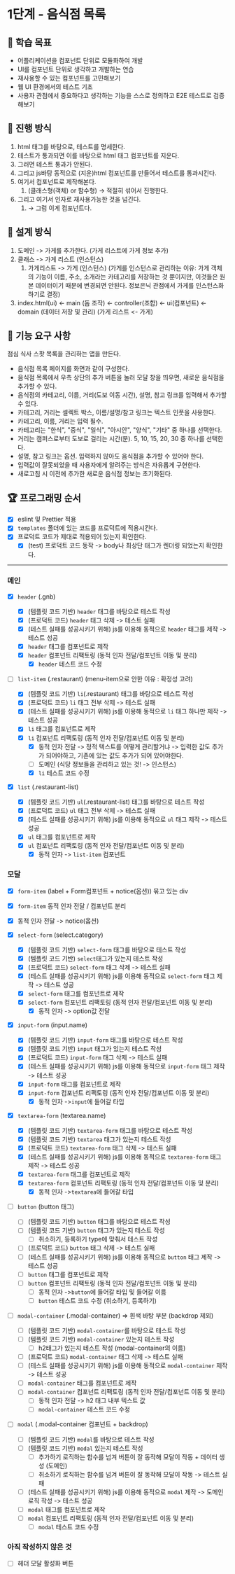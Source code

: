 # 1단계 - 음식점 목록

## 📍 학습 목표

- 어플리케이션을 컴포넌트 단위로 모듈화하여 개발
- UI를 컴포넌트 단위로 생각하고 개발하는 연습
- 재사용할 수 있는 컴포넌트를 고민해보기
- 웹 UI 환경에서의 테스트 기초
- 사용자 관점에서 중요하다고 생각하는 기능을 스스로 정의하고 E2E 테스트로 검증해보기

## 📝 진행 방식

1. html 태그를 바탕으로, 테스트를 명세한다.
2. 테스트가 통과되면 이를 바탕으로 html 태그 컴포넌트를 지운다.
3. 그러면 테스트 통과가 안된다.
4. 그리고 js바탕 동적으로 (지운)html 컴포넌트를 만들어서 테스트를 통과시킨다.
5. 여기서 컴포넌트로 제작해본다.
   1. (클래스형(객체) or 함수형) → 적절히 섞어서 진행한다.
6. 그리고 여기서 인자로 재사용가능한 것을 넘긴다.
   1. → 그럼 이게 컴포넌트다.

## 📝 설계 방식

1. 도메인 -> 가게를 추가한다. (가게 리스트에 가게 정보 추가)
2. 클래스 -> 가게 리스트 (인스턴스)
   1. 가게리스트 -> 가게 (인스턴스) (가게를 인스턴스로 관리하는 이유: 가게 객체의 기능이 이름, 주소, 소개라는 카테고리를 저장하는 것 뿐이지만, 이것들은 원본 데이터이기 때문에 변경되면 안된다. 정보은닉 관점에서 가게를 인스턴스화 하기로 결정)
3. index.html(ui) <- main (돔 조작) <- controller(조합) <- ui(컴포넌트) <- domain (데이터 저장 및 관리) (가게 리스트 <- 가게)

## 🎯 기능 요구 사항

점심 식사 스팟 목록을 관리하는 앱을 만든다.

- 음식점 목록 페이지를 화면과 같이 구성한다.
- 음식점 목록에서 우측 상단의 추가 버튼을 눌러 모달 창을 띄우면, 새로운 음식점을 추가할 수 있다.
- 음식점의 카테고리, 이름, 거리(도보 이동 시간), 설명, 참고 링크를 입력해서 추가할 수 있다.
- 카테고리, 거리는 셀렉트 박스, 이름/설명/참고 링크는 텍스트 인풋을 사용한다.
- 카테고리, 이름, 거리는 입력 필수.
- 카테고리는 "한식", "중식", "일식", "아시안", "양식", "기타" 중 하나를 선택한다.
- 거리는 캠퍼스로부터 도보로 걸리는 시간(분). 5, 10, 15, 20, 30 중 하나를 선택한다.
- 설명, 참고 링크는 옵션. 입력하지 않아도 음식점을 추가할 수 있어야 한다.
- 입력값이 잘못되었을 때 사용자에게 알려주는 방식은 자유롭게 구현한다.
- 새로고침 시 이전에 추가한 새로운 음식점 정보는 초기화된다.

## 🏆 프로그래밍 순서

- [x] eslint 및 Prettier 적용
- [x] `templates` 폴더에 있는 코드를 프로덕트에 적용시킨다.
- [x] 프로덕트 코드가 제대로 적용되어 있는지 확인한다.
  - [x] (test) 프로덕트 코드 동작 -> body나 최상단 태그가 렌더링 되었는지 확인한다.

---

### 메인

- [x] `header` (.gnb)

  - [x] (템플릿 코드 기반) `header` 태그를 바탕으로 테스트 작성
  - [x] (프로덕트 코드) `header` 태그 삭제 -> 테스트 실패
  - [x] (테스트 실패를 성공시키기 위해) js를 이용해 동적으로 `header` 태그를 제작 -> 테스트 성공
  - [x] `header` 태그를 컴포넌트로 제작
  - [x] `header` 컴포넌트 리팩토링 (동적 인자 전달/컴포넌트 이동 및 분리)
    - [x] `header` 테스트 코드 수정

- [ ] `list-item` (.restaurant) (menu-item으로 안한 이유 : 확정성 고려)

  - [x] (템플릿 코드 기반) `li`(.restaurant) 태그를 바탕으로 테스트 작성
  - [x] (프로덕트 코드) `li` 태그 전부 삭제 -> 테스트 실패
  - [x] (테스트 실패를 성공시키기 위해) js를 이용해 동적으로 `li` 태그 하나만 제작 -> 테스트 성공
  - [x] `li` 태그를 컴포넌트로 제작
  - [x] `li` 컴포넌트 리팩토링 (동적 인자 전달/컴포넌트 이동 및 분리)
    - [x] 동적 인자 전달 -> 정적 텍스트를 어떻게 관리할거냐 -> 입력한 값도 추가가 되어야하고, 기존에 있는 값도 추가가 되어 있어야한다.
    - [ ] 도메인 (식당 정보들을 관리하고 있는 것! -> 인스턴스)
    - [x] `li` 테스트 코드 수정

- [x] `list` (.restaurant-list)
  - [x] (템플릿 코드 기반) `ul`(.restaurant-list) 태그를 바탕으로 테스트 작성
  - [x] (프로덕트 코드) `ul` 태그 전부 삭제 -> 테스트 실패
  - [x] (테스트 실패를 성공시키기 위해) js를 이용해 동적으로 `ul` 태그 제작 -> 테스트 성공
  - [x] `ul` 태그를 컴포넌트로 제작
  - [x] `ul` 컴포넌트 리팩토링 (동적 인자 전달/컴포넌트 이동 및 분리)
    - [x] 동적 인자 -> `list-item` 컴포넌트

### 모달

- [x] `form-item` (label + Form컴포넌트 + notice(옵션)) 묶고 있는 div
- [x] `form-item` 동적 인자 전달 / 컴포넌트 분리
- [x] 동적 인자 전달 -> notice(옵션)

- [x] `select-form` (select.category)

  - [x] (템플릿 코드 기반) `select-form` 태그를 바탕으로 테스트 작성
  - [x] (템플릿 코드 기반) `select`태그가 있는지 테스트 작성
  - [x] (프로덕트 코드) `select-form` 태그 삭제 -> 테스트 실패
  - [x] (테스트 실패를 성공시키기 위해) js를 이용해 동적으로 `select-form` 태그 제작 -> 테스트 성공
  - [x] `select-form` 태그를 컴포넌트로 제작
  - [x] `select-form` 컴포넌트 리팩토링 (동적 인자 전달/컴포넌트 이동 및 분리)
    - [x] 동적 인자 -> option값 전달

- [x] `input-form` (input.name)

  - [x] (템플릿 코드 기반) `input-form` 태그를 바탕으로 테스트 작성
  - [x] (템플릿 코드 기반) `input` 태그가 있는지 테스트 작성
  - [x] (프로덕트 코드) `input-form` 태그 삭제 -> 테스트 실패
  - [x] (테스트 실패를 성공시키기 위해) js를 이용해 동적으로 `input-form` 태그 제작 -> 테스트 성공
  - [x] `input-form` 태그를 컴포넌트로 제작
  - [x] `input-form` 컴포넌트 리팩토링 (동적 인자 전달/컴포넌트 이동 및 분리)
    - [x] 동적 인자 ->`input`에 들어갈 타입

- [x] `textarea-form` (textarea.name)

  - [x] (템플릿 코드 기반) `textarea-form` 태그를 바탕으로 테스트 작성
  - [x] (템플릿 코드 기반) `textarea` 태그가 있는지 테스트 작성
  - [x] (프로덕트 코드) `textarea-form` 태그 삭제 -> 테스트 실패
  - [x] (테스트 실패를 성공시키기 위해) js를 이용해 동적으로 `textarea-form` 태그 제작 -> 테스트 성공
  - [x] `textarea-form` 태그를 컴포넌트로 제작
  - [x] `textarea-form` 컴포넌트 리팩토링 (동적 인자 전달/컴포넌트 이동 및 분리)
    - [x] 동적 인자 ->`textarea`에 들어갈 타입

- [ ] `button` (button 태그)

  - [ ] (템플릿 코드 기반) `button` 태그를 바탕으로 테스트 작성
  - [ ] (템플릿 코드 기반) `button` 태그가 있는지 테스트 작성
    - [ ] 취소하기, 등록하기 type에 맞춰서 테스트 작성
  - [ ] (프로덕트 코드) `button` 태그 삭제 -> 테스트 실패
  - [ ] (테스트 실패를 성공시키기 위해) js를 이용해 동적으로 `button` 태그 제작 -> 테스트 성공
  - [ ] `button` 태그를 컴포넌트로 제작
  - [ ] `button` 컴포넌트 리팩토링 (동적 인자 전달/컴포넌트 이동 및 분리)
    - [ ] 동적 인자 ->`button`에 들어갈 타입 및 들어갈 이름
    - [ ] `button` 테스트 코드 수정 (취소하기, 등록하기)

- [ ] `modal-container` (.modal-container) => 흰색 바탕 부분 (backdrop 제외)

  - [ ] (템플릿 코드 기반) `modal-container`를 바탕으로 테스트 작성
  - [ ] (템플릿 코드 기반) `modal-container` 있는지 테스트 작성
    - [ ] h2태그가 있는지 테스트 작성 (modal-container의 이름)
  - [ ] (프로덕트 코드) `modal-container` 태그 삭제 -> 테스트 실패
  - [ ] (테스트 실패를 성공시키기 위해) js를 이용해 동적으로 `modal-container` 제작 -> 테스트 성공
  - [ ] `modal-container` 태그를 컴포넌트로 제작
  - [ ] `modal-container` 컴포넌트 리팩토링 (동적 인자 전달/컴포넌트 이동 및 분리)
    - [ ] 동적 인자 전달 -> h2 태그 내부 텍스트 값
    - [ ] `modal-container` 테스트 코드 수정

- [ ] `modal` (.modal-container 컴포넌트 + backdrop)
  - [ ] (템플릿 코드 기반) `modal`를 바탕으로 테스트 작성
  - [ ] (템플릿 코드 기반) `modal` 있는지 테스트 작성
    - [ ] 추가하기 로직하는 함수를 넘겨 버튼이 잘 동작해 모달이 작동 + 데이터 생성 (도메인)
    - [ ] 취소하기 로직하는 함수를 넘겨 버튼이 잘 동작해 모달이 작동
          -> 테스트 실패
  - [ ] (테스트 실패를 성공시키기 위해) js를 이용해 동적으로 `modal` 제작 -> 도메인 로직 작성 -> 테스트 성공
  - [ ] `modal` 태그를 컴포넌트로 제작
  - [ ] `modal` 컴포넌트 리팩토링 (동적 인자 전달/컴포넌트 이동 및 분리)
    - [ ] `modal` 테스트 코드 수정

### 아직 작성하지 않은 것

- [ ] 헤더 모달 활성화 버튼
